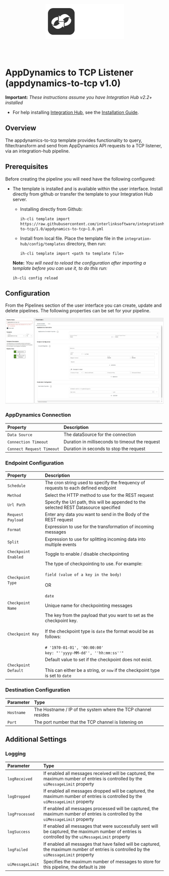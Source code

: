 <p align="center">
<img src="../../../assets/images/interlink-software.png" />
</p>
<br><br>

# AppDynamics to TCP Listener (appdynamics-to-tcp v1.0)

**Important:** _These instructions assume you have Integration Hub v2.2+ installed_

- For help installing [Integration Hub](https://docs.interlinksoftware.com/ih/latest/index.html), see the [Installation Guide](https://docs.interlinksoftware.com/ih/latest/install/install_overview.html).

## Overview

The appdynamics-to-tcp template provides functionality to query, filter/transform and send from AppDynamics API requests to a TCP listener, via an integration-hub pipeline.

## Prerequisites

Before creating the pipeline you will need have the following configured:

- The template is installed and is available within the user interface. Install directly from github or transfer the template to your Integration Hub server.

  - Installing directly from Github:

    ```
    ih-cli template import https://raw.githubusercontent.com/interlinksoftware/integrationhub/main/templates/appdynamics-to-tcp/1.0/appdynamics-to-tcp~1.0.yml
    ```

  - Install from local file. Place the template file in the `integration-hub/config/templates` directory, then run:

    ```
    ih-cli template import <path to template file>
    ```

  **Note:** _You will need to reload the configuration after importing a template before you can use it, to do this run:_

  ```
  ih-cli config reload
  ```

## Configuration

From the Pipelines section of the user interface you can create, update and delete pipelines. The following properties can be set for your pipeline.

<img src="../../../assets/images/appdynamics-to-tcp/1.0/create_pipeline.jpg" width="800" />

### AppDynamics Connection

| Property                  | Description                                     |
| :------------------------ | :---------------------------------------------- |
| `Data Source`             | The dataSource for the connection               |
| `Connection Timeout`      | Duration in milliseconds to timeout the request |
| `Connect Request Timeout` | Duration in seconds to stop the request         |

### Endpoint Configuration

| Property             | Description                                                                                                                                                                                                                          |
| :------------------- | :----------------------------------------------------------------------------------------------------------------------------------------------------------------------------------------------------------------------------------- |
| `Schedule`           | The cron string used to specify the frequency of requests to each defined endpoint                                                                                                                                                   |
| `Method`             | Select the HTTP method to use for the REST request                                                                                                                                                                                   |
| `Url Path`           | Specify the Url path, this will be appended to the selected REST Datasource specified                                                                                                                                                |
| `Request Payload`    | Enter any data you want to send in the Body of the REST request                                                                                                                                                                      |
| `Format`             | Expression to use for the transformation of incoming messages                                                                                                                                                                        |
| `Split`              | Expression to use for splitting incoming data into multiple events                                                                                                                                                                   |
| `Checkpoint Enabled` | Toggle to enable / disable checkpointing                                                                                                                                                                                             |
| `Checkpoint Type`    | The type of checkpointing to use. For example:<br /><br />`field (value of a key in the body)`<br /><br />OR<br /><br />`date`                                                                                                       |
| `Checkpoint Name`    | Unique name for checkpointing messages                                                                                                                                                                                               |
| `Checkpoint Key`     | The key from the payload that you want to set as the checkpoint key.<br /><br />If the checkpoint type is `date` the format would be as follows:<br /><br />`# '1970-01-01', '00:00:00'` <br />`key: "''yyyy-MM-dd'', ''hh:mm:ss''"` |
| `Checkpoint Default` | Default value to set if the checkpoint does not exist.<br /><br />This can either be a string, or `now` if the checkpoint type is set to `date`                                                                                      |

### Destination Configuration

| Parameter  | Type                                                          |
| :--------- | :------------------------------------------------------------ |
| `Hostname` | The Hostname / IP of the system where the TCP channel resides |
| `Port`     | The port number that the TCP channel is listening on          |

## Additional Settings

### Logging

| Parameter        | Type                                                                                                                                               |
| :--------------- | :------------------------------------------------------------------------------------------------------------------------------------------------- |
| `logReceived`    | If enabled all messages received will be captured, the maximum number of entries is controlled by the `uiMessageLimit` property                    |
| `logDropped`     | If enabled all messages dropped will be captured, the maximum number of entries is controlled by the `uiMessageLimit` property                     |
| `logProcessed`   | If enabled all messages processed will be captured, the maximum number of entries is controlled by the `uiMessageLimit` property                   |
| `logSuccess`     | If enabled all messages that were successfully sent will be captured, the maximum number of entries is controlled by the `uiMessageLimit` property |
| `logFailed`      | If enabled all messages that have failed will be captured, the maximum number of entries is controlled by the `uiMessageLimit` property            |
| `uiMessageLimit` | Specifies the maximum number of messages to store for this pipeline, the default is `200`                                                          |
